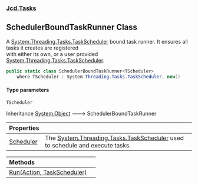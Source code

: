 ### [Jcd.Tasks](Jcd.Tasks.md 'Jcd.Tasks')

## SchedulerBoundTaskRunner<TScheduler> Class

A [System.Threading.Tasks.TaskScheduler](https://docs.microsoft.com/en-us/dotnet/api/System.Threading.Tasks.TaskScheduler 'System.Threading.Tasks.TaskScheduler') bound task runner. It ensures all tasks it creates are registered  
with either its own, or a user provided [System.Threading.Tasks.TaskScheduler](https://docs.microsoft.com/en-us/dotnet/api/System.Threading.Tasks.TaskScheduler 'System.Threading.Tasks.TaskScheduler').

```csharp
public static class SchedulerBoundTaskRunner<TScheduler>
    where TScheduler : System.Threading.Tasks.TaskScheduler, new()
```
#### Type parameters

<a name='Jcd.Tasks.SchedulerBoundTaskRunner_TScheduler_.TScheduler'></a>

`TScheduler`

Inheritance [System.Object](https://docs.microsoft.com/en-us/dotnet/api/System.Object 'System.Object') &#129106; SchedulerBoundTaskRunner<TScheduler>

| Properties | |
| :--- | :--- |
| [Scheduler](Jcd.Tasks.SchedulerBoundTaskRunner_TScheduler_.Scheduler.md 'Jcd.Tasks.SchedulerBoundTaskRunner<TScheduler>.Scheduler') | The [System.Threading.Tasks.TaskScheduler](https://docs.microsoft.com/en-us/dotnet/api/System.Threading.Tasks.TaskScheduler 'System.Threading.Tasks.TaskScheduler') used to schedule and execute tasks. |

| Methods | |
| :--- | :--- |
| [Run(Action, TaskScheduler)](Jcd.Tasks.SchedulerBoundTaskRunner_TScheduler_.Run(System.Action,System.Threading.Tasks.TaskScheduler).md 'Jcd.Tasks.SchedulerBoundTaskRunner<TScheduler>.Run(System.Action, System.Threading.Tasks.TaskScheduler)') | |
